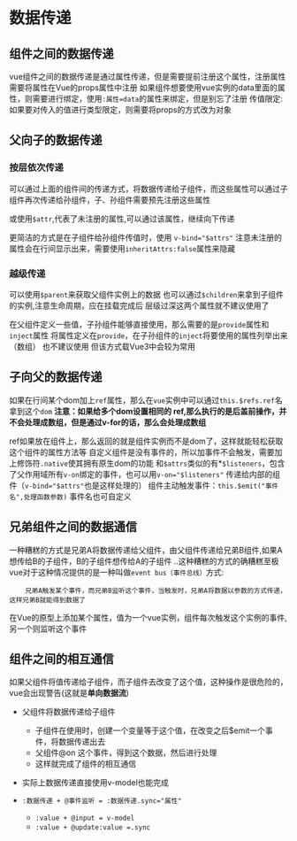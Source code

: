 # 数据传递

## 组件之间的数据传递

vue组件之间的数据传递是通过属性传递，但是需要提前注册这个属性，注册属性需要将属性在Vue的props属性中注册
如果组件想要使用vue实例的data里面的属性，则需要进行绑定，使用`:属性=data`的属性来绑定，但是别忘了注册
传值限定:如果要对传入的值进行类型限定，则需要将props的方式改为对象

## 父向子的数据传递

### 按层依次传递

可以通过上面的组件间的传递方式，将数据传递给子组件，而这些属性可以通过子组件再次传递给孙组件，子、孙组件需要预先注册这些属性

或使用`$attr`,代表了未注册的属性,可以通过该属性，继续向下传递

更简洁的方式是在子组件给孙组件传值时，使用 `v-bind="$attrs"`
注意未注册的属性会在行间显示出来，需要使用`inheritAttrs:false`属性来隐藏

### 越级传递

可以使用`$parent`来获取父组件实例上的数据
也可以通过`$children`来拿到子组件的实例,注意生命周期，应在挂载完成后
层级过深这两个属性就不建议使用了

在父组件定义一些值，子孙组件能够直接使用，那么需要的是`provide`属性和`inject`属性
将属性定义在`provide`，在子孙组件的`inject`将要使用的属性列举出来（数组）
也不建议使用
但该方式载Vue3中会较为常用

## 子向父的数据传递

如果在行间某个dom加上`ref`属性，那么在`vue`实例中可以通过`this.$refs.ref`名拿到这个`dom`
**注意：如果给多个dom设置相同的 ref,那么执行的是后盖前操作，并不会处理成数组，但是通过v-for的话，那么会处理成数组**

ref如果放在组件上，那么返回的就是组件实例而不是dom了，这样就能轻松获取这个组件的属性方法等
自定义组件是没有事件的，所以加事件不会触发，需要加上修饰符`.native`使其拥有原生dom的功能
和`$attrs`类似的有*`$listeners`，包含了父作用域所有`v-on`绑定的事件，也可以用`v-on="$listeners"`  传递给内部的组件（`v-bind="$attrs"`也是这样处理的）
组件主动触发事件：`this.$emit("事件名",处理函数参数)` 事件名也可自定义

## 兄弟组件之间的数据通信

一种糟糕的方式是兄弟A将数据传递给父组件，由父组件传递给兄弟B组件,如果A想传给B的子组件，B的子组件想传给A的子组件 ..这种糟糕的方式的确糟糕至极
vue对于这种情况提供的是一种叫做`event bus（事件总线）`方式:

```text
    兄弟A触发某个事件，而兄弟B监听这个事件，当触发时，兄弟A将数据以参数的方式传递，这样兄弟B就能得到数据了
```

在Vue的原型上添加某个属性，值为一个vue实例，组件每次触发这个实例的事件,另一个则监听这个事件

## 组件之间的相互通信

如果父组件将值传递给子组件，而子组件去改变了这个值，这种操作是很危险的，vue会出现警告(这就是**单向数据流**)

+ 父组件将数据传递给子组件
  + 子组件在使用时，创建一个变量等于这个值，在改变之后$emit一个事件，将数据传递出去
  + 父组件@on 这个事件，得到这个数据，然后进行处理
  + 这样就完成了组件的相互通信 

+ 实际上数据传递直接使用v-model也能完成
+ `:数据传递 + @事件监听 = :数据传递.sync="属性"`
  + `:value + @input = v-model`
  + `:value + @update:value =.sync`
